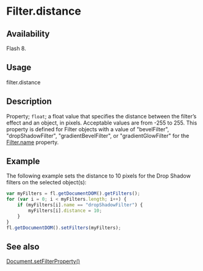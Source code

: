 # Filter.distance

## Availability

Flash 8.

## Usage

filter.distance

## Description

Property; `float`; a float value that specifies the distance between the filter’s effect and an object, in pixels. Acceptable values are from -255 to 255. This property is defined for Filter objects with a value of "bevelFilter", "dropShadowFilter", "gradientBevelFilter", or "gradientGlowFilter" for the [Filter.name](../Filter_object/Filter13.md) property.

## Example

The following example sets the distance to 10 pixels for the Drop Shadow filters on the selected object(s):

```javascript
var myFilters = fl.getDocumentDOM().getFilters();
for (var i = 0; i < myFilters.length; i++) {
    if (myFilters[i].name == "dropShadowFilter") {
        myFilters[i].distance = 10;
    }
}
fl.getDocumentDOM().setFilters(myFilters);
```

## See also

[Document.setFilterProperty()](../Document_object/Document520.md)
